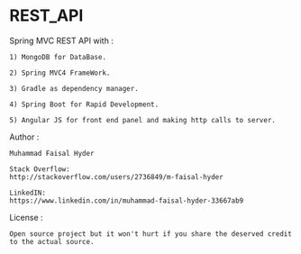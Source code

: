# REST_API
Spring MVC REST API with :
	
	1) MongoDB for DataBase.
	
	2) Spring MVC4 FrameWork.  
	
	3) Gradle as dependency manager.
	
	4) Spring Boot for Rapid Development.
	
	5) Angular JS for front end panel and making http calls to server.
	
Author : 
	
	Muhammad Faisal Hyder
	
	Stack Overflow:
	http://stackoverflow.com/users/2736849/m-faisal-hyder
	
	LinkedIN:
	https://www.linkedin.com/in/muhammad-faisal-hyder-33667ab9
	
License : 
	
	Open source project but it won't hurt if you share the deserved credit to the actual source.
	
	
	